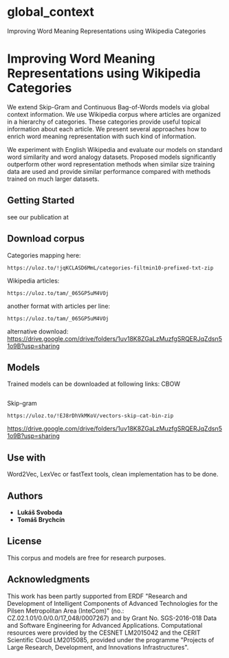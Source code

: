 # global_context
Improving Word Meaning Representations using Wikipedia Categories

# Improving Word Meaning Representations using Wikipedia Categories

We extend Skip-Gram and Continuous Bag-of-Words models via global context information. We use Wikipedia corpus where articles are organized in a hierarchy of categories. These categories provide useful topical information about each article. We present several approaches how to enrich word meaning representation with such kind of information.

We experiment with English Wikipedia and evaluate our models on standard word similarity and word analogy datasets. Proposed models significantly outperform other word representation methods when similar size training data are used and provide similar performance compared with methods trained on much larger datasets.

## Getting Started

see our publication at 

## Download corpus

Categories mapping here:
```
https://uloz.to/!jqKCLASD6MmL/categories-filtmin10-prefixed-txt-zip
```
Wikipedia articles: 
```
https://uloz.to/tam/_065GP5uM4VOj
```

another format with articles per line: 
```
https://uloz.to/tam/_065GP5uM4VOj
```

alternative download: 
https://drive.google.com/drive/folders/1uv18K8ZGaLzMuzfgSRQERJqZdsn51o9B?usp=sharing

## Models

Trained models can be downloaded at following links: 
CBOW
```

```
Skip-gram
```
https://uloz.to/!EJ8rDhVkMKoV/vectors-skip-cat-bin-zip
```

https://drive.google.com/drive/folders/1uv18K8ZGaLzMuzfgSRQERJqZdsn51o9B?usp=sharing


## Use with 

Word2Vec, LexVec or fastText tools, clean implementation has to be done.

## Authors

* **Lukáš Svoboda** 
* **Tomáš Brychcín** 

## License

This corpus and models are free for research purposes. 

## Acknowledgments
This work has been partly supported from ERDF "Research and Development of Intelligent Components of Advanced Technologies for the Pilsen Metropolitan Area (InteCom)" (no.: CZ.02.1.01/0.0/0.0/17\_048/0007267) and by Grant No. SGS-2016-018 Data and Software Engineering for Advanced Applications. Computational resources were provided by the CESNET LM2015042 and the CERIT Scientific Cloud LM2015085, provided under the programme "Projects of Large Research, Development, and Innovations Infrastructures".
